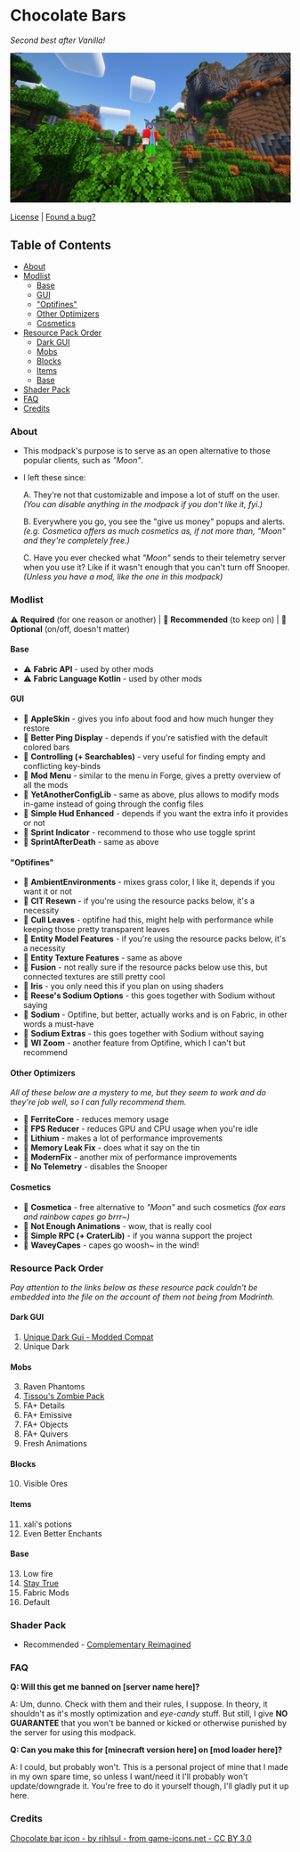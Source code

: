 # Chocolate Bars
*Second best after Vanilla!*

![Minecraft screenshot](https://raw.githubusercontent.com/FTEdianiaK/chocolate-bars/main/APP.webp)

[License](https://github.com/FTEdianiaK/chocolate-bars/blob/main/LICENSE) | [Found a bug?](https://github.com/FTEdianiaK/chocolate-bars/issues)

## Table of Contents

<!-- START doctoc generated TOC please keep comment here to allow auto update -->
<!-- DON'T EDIT THIS SECTION, INSTEAD RE-RUN doctoc TO UPDATE -->


- [About](#about)
- [Modlist](#modlist)
  - [Base](#base)
  - [GUI](#gui)
  - ["Optifines"](#optifines)
  - [Other Optimizers](#other-optimizers)
  - [Cosmetics](#cosmetics)
- [Resource Pack Order](#resource-pack-order)
  - [Dark GUI](#dark-gui)
  - [Mobs](#mobs)
  - [Blocks](#blocks)
  - [Items](#items)
  - [Base](#base-1)
- [Shader Pack](#shader-pack)
- [FAQ](#faq)
- [Credits](#credits)

<!-- END doctoc generated TOC please keep comment here to allow auto update -->

### About

- This modpack's purpose is to serve as an open alternative to those popular clients, such as *"Moon"*.

- I left these since:

	A. They're not that customizable and impose a lot of stuff on the user.<br>*(You can disable anything in the modpack if you don't like it, fyi.)*
	
	B. Everywhere you go, you see the "give us money" popups and alerts.<br>*(e.g. Cosmetica offers as much cosmetics as, if not more than, *"Moon"* and they're completely free.)*
	
	C. Have you ever checked what *"Moon"* sends to their telemetry server when you use it? Like if it wasn't enough that you can't turn off Snooper.<br>*(Unless you have a mod, like the one in this modpack)*

### Modlist

⚠️ **Required** (for one reason or another) | 💖 **Recommended** (to keep on) | 🫵 **Optional** (on/off, doesn't matter)

#### Base

- ⚠️ **Fabric API** - used by other mods
- ⚠️ **Fabric Language Kotlin** - used by other mods

#### GUI

- 💖 **AppleSkin** - gives you info about food and how much hunger they restore
- 🫵 **Better Ping Display** - depends if you're satisfied with the default colored bars
- 💖 **Controlling (+ Searchables)** - very useful for finding empty and conflicting key-binds
- 💖 **Mod Menu** - similar to the menu in Forge, gives a pretty overview of all the mods
- 💖 **YetAnotherConfigLib** - same as above, plus allows to modify mods in-game instead of going through the config files
- 🫵 **Simple Hud Enhanced** - depends if you want the extra info it provides or not
- 🫵 **Sprint Indicator** - recommend to those who use toggle sprint
- 🫵 **SprintAfterDeath** - same as above

#### "Optifines"

- 🫵 **AmbientEnvironments** - mixes grass color, I like it, depends if you want it or not
- 💖 **CIT Resewn** - if you're using the resource packs below, it's a necessity
- 💖 **Cull Leaves** - optifine had this, might help with performance while keeping those pretty transparent leaves
- 💖 **Entity Model Features** - if you're using the resource packs below, it's a necessity
- 💖 **Entity Texture Features** - same as above
- 💖 **Fusion** - not really sure if the resource packs below use this, but connected textures are still pretty cool
- 🫵 **Iris** - you only need this if you plan on using shaders
- 💖 **Reese's Sodium Options** - this goes together with Sodium without saying
- 💖 **Sodium** - Optifine, but better, actually works and is on Fabric, in other words a must-have
- 💖 **Sodium Extras** - this goes together with Sodium without saying
- 💖 **WI Zoom** - another feature from Optifine, which I can't but recommend

#### Other Optimizers

*All of these below are a mystery to me, but they seem to work and do they're job well, so I can fully recommend them.*

- 💖 **FerriteCore** - reduces memory usage
- 💖 **FPS Reducer** - reduces GPU and CPU usage when you're idle
- 💖 **Lithium** - makes a lot of performance improvements
- 💖 **Memory Leak Fix** - does what it say on the tin
- 💖 **ModernFix** - another mix of performance improvements
- 💖 **No Telemetry** - disables the Snooper

#### Cosmetics

- 🫵 **Cosmetica** - free alternative to *"Moon"* and such cosmetics *(fox ears and rainbow capes go brrr~)*
- 🫵 **Not Enough Animations** - wow, that is really cool
- 🫵 **Simple RPC (+ CraterLib)** - if you wanna support the project
- 🫵 **WaveyCapes** - capes go woosh~ in the wind!

### Resource Pack Order

*Pay attention to the links below as these resource pack couldn't be embedded into the file on the account of them not being from Modrinth.*

#### Dark GUI

1. [Unique Dark Gui - Modded Compat](https://www.curseforge.com/minecraft/texture-packs/unique-dark-gui-modded-compat)
2. Unique Dark

#### Mobs

3. Raven Phantoms
4. [Tissou's Zombie Pack](https://www.curseforge.com/minecraft/texture-packs/tissous-zombie-pack-optifine-1-7x-1-20)
5. FA+ Details
6. FA+ Emissive
7. FA+ Objects
8. FA+ Quivers
9. Fresh Animations

#### Blocks

10. Visible Ores

#### Items

11. xali's potions
12. Even Better Enchants

#### Base

13. Low fire
14. [Stay True](https://www.curseforge.com/minecraft/texture-packs/stay-true)
15. Fabric Mods
16. Default

### Shader Pack

- Recommended - [Complementary Reimagined](https://modrinth.com/shader/complementary-reimagined)

### FAQ

**Q: Will this get me banned on [server name here]?**

A: Um, dunno. Check with them and their rules, I suppose. In theory, it shouldn't as it's mostly optimization and *eye-candy* stuff. But still, I give **NO GUARANTEE** that you won't be banned or kicked or otherwise punished by the server for using this modpack.

**Q: Can you make this for [minecraft version here] on [mod loader here]?**

A: I could, but probably won't. This is a personal project of mine that I made in my own spare time, so unless I want/need it I'll probably won't update/downgrade it. You're free to do it yourself though, I'll gladly put it up here.

### Credits

[Chocolate bar icon - by rihlsul - from game-icons.net - CC BY 3.0](https://game-icons.net/1x1/rihlsul/chocolate-bar.html)
